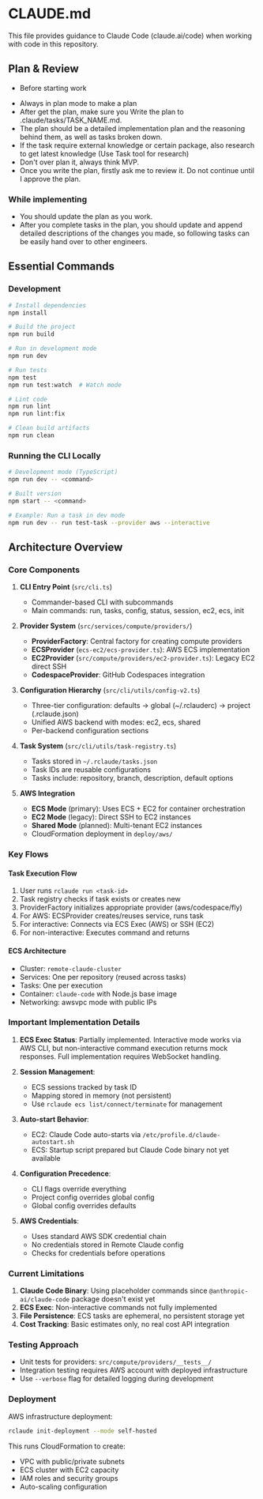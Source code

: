 # CLAUDE.md

This file provides guidance to Claude Code (claude.ai/code) when working with code in this repository.

## Plan & Review
* Before starting work
- Always in plan mode to make a plan
- After get the plan, make sure you Write the plan to .claude/tasks/TASK_NAME.md.
- The plan should be a detailed implementation plan and the reasoning behind them, as well as tasks broken down.
- If the task require external knowledge or certain package, also research to get latest knowledge (Use Task tool for research)
- Don't over plan it, always think MVP.
- Once you write the plan, firstly ask me to review it. Do not continue until I approve the plan.

### While implementing
- You should update the plan as you work.
- After you complete tasks in the plan, you should update and append detailed descriptions of the changes you made, so following tasks can be easily hand over to other engineers.

## Essential Commands

### Development
```bash
# Install dependencies
npm install

# Build the project
npm run build

# Run in development mode
npm run dev

# Run tests
npm test
npm run test:watch  # Watch mode

# Lint code
npm run lint
npm run lint:fix

# Clean build artifacts
npm run clean
```

### Running the CLI Locally
```bash
# Development mode (TypeScript)
npm run dev -- <command>

# Built version
npm start -- <command>

# Example: Run a task in dev mode
npm run dev -- run test-task --provider aws --interactive
```

## Architecture Overview

### Core Components

1. **CLI Entry Point** (`src/cli.ts`)
   - Commander-based CLI with subcommands
   - Main commands: run, tasks, config, status, session, ec2, ecs, init

2. **Provider System** (`src/services/compute/providers/`)
   - **ProviderFactory**: Central factory for creating compute providers
   - **ECSProvider** (`ecs-ec2/ecs-provider.ts`): AWS ECS implementation
   - **EC2Provider** (`src/compute/providers/ec2-provider.ts`): Legacy EC2 direct SSH
   - **CodespaceProvider**: GitHub Codespaces integration

3. **Configuration Hierarchy** (`src/cli/utils/config-v2.ts`)
   - Three-tier configuration: defaults → global (~/.rclauderc) → project (.rclaude.json)
   - Unified AWS backend with modes: ec2, ecs, shared
   - Per-backend configuration sections

4. **Task System** (`src/cli/utils/task-registry.ts`)
   - Tasks stored in `~/.rclaude/tasks.json`
   - Task IDs are reusable configurations
   - Tasks include: repository, branch, description, default options

5. **AWS Integration**
   - **ECS Mode** (primary): Uses ECS + EC2 for container orchestration
   - **EC2 Mode** (legacy): Direct SSH to EC2 instances
   - **Shared Mode** (planned): Multi-tenant EC2 instances
   - CloudFormation deployment in `deploy/aws/`

### Key Flows

#### Task Execution Flow
1. User runs `rclaude run <task-id>`
2. Task registry checks if task exists or creates new
3. ProviderFactory initializes appropriate provider (aws/codespace/fly)
4. For AWS: ECSProvider creates/reuses service, runs task
5. For interactive: Connects via ECS Exec (AWS) or SSH (EC2)
6. For non-interactive: Executes command and returns

#### ECS Architecture
- Cluster: `remote-claude-cluster`
- Services: One per repository (reused across tasks)
- Tasks: One per execution
- Container: `claude-code` with Node.js base image
- Networking: awsvpc mode with public IPs

### Important Implementation Details

1. **ECS Exec Status**: Partially implemented. Interactive mode works via AWS CLI, but non-interactive command execution returns mock responses. Full implementation requires WebSocket handling.

2. **Session Management**: 
   - ECS sessions tracked by task ID
   - Mapping stored in memory (not persistent)
   - Use `rclaude ecs list/connect/terminate` for management

3. **Auto-start Behavior**:
   - EC2: Claude Code auto-starts via `/etc/profile.d/claude-autostart.sh`
   - ECS: Startup script prepared but Claude Code binary not yet available

4. **Configuration Precedence**:
   - CLI flags override everything
   - Project config overrides global config
   - Global config overrides defaults

5. **AWS Credentials**:
   - Uses standard AWS SDK credential chain
   - No credentials stored in Remote Claude config
   - Checks for credentials before operations

### Current Limitations

1. **Claude Code Binary**: Using placeholder commands since `@anthropic-ai/claude-code` package doesn't exist yet
2. **ECS Exec**: Non-interactive commands not fully implemented
3. **File Persistence**: ECS tasks are ephemeral, no persistent storage yet
4. **Cost Tracking**: Basic estimates only, no real cost API integration

### Testing Approach

- Unit tests for providers: `src/compute/providers/__tests__/`
- Integration testing requires AWS account with deployed infrastructure
- Use `--verbose` flag for detailed logging during development

### Deployment

AWS infrastructure deployment:
```bash
rclaude init-deployment --mode self-hosted
```

This runs CloudFormation to create:
- VPC with public/private subnets
- ECS cluster with EC2 capacity
- IAM roles and security groups
- Auto-scaling configuration